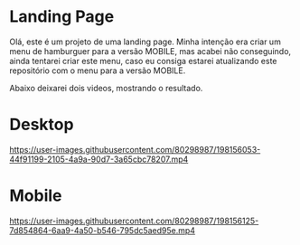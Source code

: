 # Landing Page

Olá, este é um projeto de uma landing page. Minha intenção era criar um menu de hamburguer para a versão MOBILE, mas acabei não conseguindo, ainda tentarei criar este menu, caso eu consiga estarei atualizando este repositório com o menu para a versão MOBILE.

Abaixo deixarei dois videos, mostrando o resultado.


# Desktop


https://user-images.githubusercontent.com/80298987/198156053-44f91199-2105-4a9a-90d7-3a65cbc78207.mp4

# Mobile


https://user-images.githubusercontent.com/80298987/198156125-7d854864-6aa9-4a50-b546-795dc5aed95e.mp4
